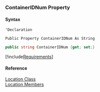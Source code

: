 ﻿### ContainerIDNum Property

#### Syntax

```vbnet
'Declaration

Public Property ContainerIDNum As String
```

```csharp
public string ContainerIDNum {get; set;}
```

[!include[Requirements](../partials/requirements.md)]

#### Reference

[Location Class](FChoice.Toolkits.Clarify~FChoice.Toolkits.Clarify.Location.md)  
[Location Members](FChoice.Toolkits.Clarify~FChoice.Toolkits.Clarify.Location_members.md)